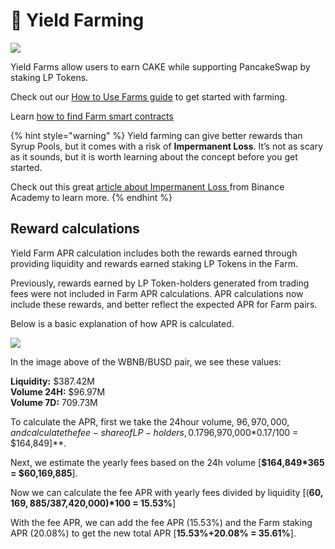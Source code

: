 # 🚜 Yield Farming

![](../../.gitbook/assets/docs-masthead-1-%20%282%29.png)

Yield Farms allow users to earn CAKE while supporting PancakeSwap by staking LP Tokens.

Check out our [How to Use Farms guide](https://docs.pancakeswap.finance/products/yield-farming/how-to-use-farms) to get started with farming.

Learn [how to find Farm smart contracts](./)

{% hint style="warning" %}
Yield farming can give better rewards than Syrup Pools, but it comes with a risk of **Impermanent Loss**. It’s not as scary as it sounds, but it is worth learning about the concept before you get started.

Check out this great [article about Impermanent Loss ](https://academy.binance.com/en/articles/impermanent-loss-explained)from Binance Academy to learn more.
{% endhint %}

## Reward calculations

Yield Farm APR calculation includes both the rewards earned through providing liquidity and rewards earned staking LP Tokens in the Farm.

Previously, rewards earned by LP Token-holders generated from trading fees were not included in Farm APR calculations. APR calculations now include these rewards, and better reflect the expected APR for Farm pairs.

Below is a basic explanation of how APR is calculated.

![](https://lh4.googleusercontent.com/rJswz2qvCNTcODcClHxqlLpanSLsfbGtVw75MMPicBN1iKTKCuEYlPuoFAqskoy24DB9JBmATWb8dk3WmY1_BFDZoS94sWTBZhZrcnG711rC8ltDXPR3gdl8D50eWq_cfiBriKcl)

In the image above of the WBNB/BUSD pair, we see these values:

**Liquidity:** $387.42M  
**Volume 24H:** $96.97M  
**Volume 7D:** 709.73M

To calculate the APR, first we take the 24hour volume, $96,970,000, and calculate the fee-share of LP-holders, 0.17% \[**$96,970,000\*0.17/100 = $164,849\]**.

Next, we estimate the yearly fees based on the 24h volume \[**$164,849\*365 = $60,169,885**\].

Now we can calculate the fee APR with yearly fees divided by liquidity \[\(**$60,169,885/$387,420,000\)\*100 = 15.53%**\]

With the fee APR, we can add the fee APR \(15.53%\) and the Farm staking APR \(20.08%\) to get the new total APR \[**15.53%+20.08% = 35.61%**\].

